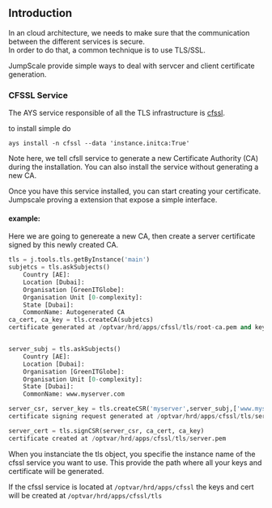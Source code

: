 ## Introduction
In an cloud architecture, we needs to make sure that the communication between the different services is secure.  
In order to do that, a common technique is to use TLS/SSL.  

JumpScale provide simple ways to deal with servcer and client certificate generation.

### CFSSL Service
The AYS service responsible of all the TLS infrastructure is [cfssl](https://github.com/Jumpscale/ays_jumpscale8/tree/master/_tools/cfsll).

to install simple do 
```
ays install -n cfssl --data 'instance.initca:True'
```
Note here, we tell cfsll service to generate a new Certificate Authority (CA) during the installation.
You can also install the service without generating a new CA.

Once you have this service installed, you can start creating your certificate. Jumpscale proving a extension that expose a simple interface.

#### example:
Here we are going to genereate a new CA, then create a server certificate signed by this newly created CA.  
```python
tls = j.tools.tls.getByInstance('main')
subjetcs = tls.askSubjects()
    Country [AE]: 
    Location [Dubai]: 
    Organisation [GreenITGlobe]: 
    Organisation Unit [0-complexity]: 
    State [Dubai]: 
    CommonName: Autogenerated CA
ca_cert, ca_key = tls.createCA(subjetcs)
certificate generated at /optvar/hrd/apps/cfssl/tls/root-ca.pem and key at /optvar/hrd/apps/cfssl/tls/root-ca-key.pem


server_subj = tls.askSubjects()
    Country [AE]: 
    Location [Dubai]: 
    Organisation [GreenITGlobe]: 
    Organisation Unit [0-complexity]: 
    State [Dubai]: 
    CommonName: www.myserver.com

server_csr, server_key = tls.createCSR('myserver',server_subj,['www.myserver.com'])
certificate signing request generated at /optvar/hrd/apps/cfssl/tls/server.csr and key at /optvar/hrd/apps/cfssl/tls/server-key.pem

server_cert = tls.signCSR(server_csr, ca_cert, ca_key)
certificate created at /optvar/hrd/apps/cfssl/tls/server.pem
```

When you instanciate the tls object, you specifie the instance name of the cfssl service you want to use. This provide the path where all your keys and certificate will be generated.  

If the cfssl service is located at ```/optvar/hrd/apps/cfssl``` the keys and cert will be created at ```/optvar/hrd/apps/cfssl/tls``` 